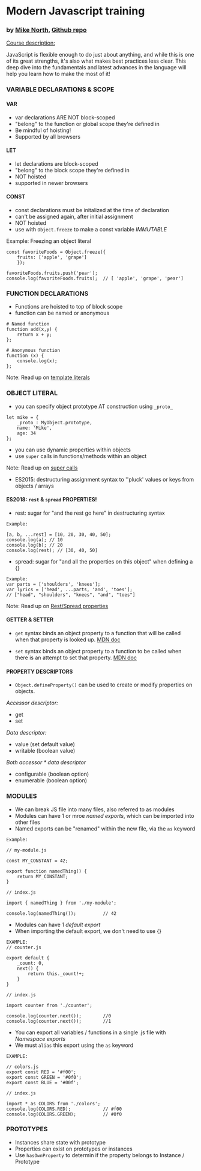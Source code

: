 # Modern Javascript training
### by [Mike North](https://github.com/mike-north), [Github repo](https://github.com/mike-north/modern-javascript)

[Course description:](https://mike.works/course/modern-javascript-437a5c3)

JavaScript is flexible enough to do just about anything, and while this is one of its great strengths, it's also what makes best practices less clear. This deep dive into the fundamentals and latest advances in the language will help you learn how to make the most of it!

### VARIABLE DECLARATIONS & SCOPE

#### VAR
- var declarations ARE NOT block-scoped
- "belong" to the function or global scope they're defined in
- Be mindful of hoisting! 
- Supported by all browsers

#### LET
- let declarations are block-scoped
- "belong" to the block scope they're defined in
- NOT hoisted
- supported in newer browsers

#### CONST
- const declarations must be initalized at the time of declaration
- can't be assigned again, after initial assignment
- NOT hoisted
- use with ```Object.freeze``` to make a const variable *IMMUTABLE*

Example: Freezing an object literal

```
const favoriteFoods = Object.freeze({
    fruits: ['apple', 'grape']
    });

favoriteFoods.fruits.push('pear');
console.log(favoriteFoods.fruits);  // [ 'apple', 'grape', 'pear']
```

### FUNCTION DECLARATIONS

- Functions are hoisted to top of block scope 
- function can be named or anonymous 

```
# Named function
function add(x,y) {
    return x + y;
};

# Anonymous function
function (x) {
    console.log(x);
};
```

Note: Read up on [template literals](https://developer.mozilla.org/en-US/docs/Web/JavaScript/Reference/Template_literals)

### OBJECT LITERAL

- you can specify object prototype AT construction using ```_proto_```

```
let mike = {
    _proto_: MyObject.prototype,
    name: 'Mike',
    age: 34
};
```

- you can use dynamic properties within objects
- use ```super``` calls in functions/methods within an object

Note: Read up on [super calls](https://developer.mozilla.org/en-US/docs/Web/JavaScript/Reference/Operators/super)

- ES2015: destructuring assignment syntax to ''pluck' values or keys from objects / arrays

#### ES2018: ```rest``` & ```spread``` PROPERTIES! 

- rest: sugar for "and the rest go here" in destructuring syntax

```
Example:

[a, b, ...rest] = [10, 20, 30, 40, 50];
console.log(a); // 10
console.log(b); // 20
console.log(rest); // [30, 40, 50]
```

- spread: sugar for "and all the properties on this object" when defining a {}

```
Example: 
var parts = ['shoulders', 'knees']; 
var lyrics = ['head', ...parts, 'and', 'toes']; 
// ["head", "shoulders", "knees", "and", "toes"]
```

Note: Read up on [Rest/Spread properties](https://github.com/tc39/proposal-object-rest-spread)

#### GETTER & SETTER
- ```get``` syntax binds an object property to a function that will be called when that property is looked up. [MDN doc](https://developer.mozilla.org/en-US/docs/Web/JavaScript/Reference/Functions/get)

- ```set``` syntax binds an object property to a function to be called when there is an attempt to set that property. [MDN doc](https://developer.mozilla.org/en-US/docs/Web/JavaScript/Reference/Functions/set)

#### PROPERTY DESCRIPTORS

- ```Object.defineProperty()``` can be used to create or modify properties on objects.

*Accessor descriptor:*
- get
- set

*Data descriptor:*
- value (set default value)
- writable (boolean value)

*Both accessor * data descriptor*
- configurable (boolean option)
- enumerable (boolean option)

### MODULES

- We can break JS file into many files, also referred to as modules
- Modules can have 1 or mroe *named exports*, which can be imported into other files
- Named exports can be "renamed" within the new file, via the ```as``` keyword

```
Example:

// my-module.js

const MY_CONSTANT = 42;

export function namedThing() {
    return MY_CONSTANT;
}

// index.js

import { namedThing } from './my-module';

console.log(namedThing());          // 42
```

- Modules can have 1 *default export*
- When importing the default export, we don't need to use {}

```
EXAMPLE:
// counter.js

export default {
    _count: 0,
    next() {
        return this._count!+;
    }
}

// index.js

import counter from './counter';

console.log(counter.next());        //0
console.log(counter.next());        //1
```

- You can export all variables / functions in a single .js file with *Namespace exports*
- We must ```alias``` this export using the ```as``` keyword

```
EXAMPLE:

// colors.js
export const RED = '#f00';
export const GREEN = '#0f0';
export const BLUE = '#00f';

// index.js

import * as COLORS from './colors';
console.log(COLORS.RED);            // #f00
console.log(COLORS.GREEN);          // #0f0
```

### PROTOTYPES
- Instances share state with prototype
- Properties can exist on prototypes or instances
- Use ```hasOwnProperty``` to determin if the property belongs to Instance / Prototype
